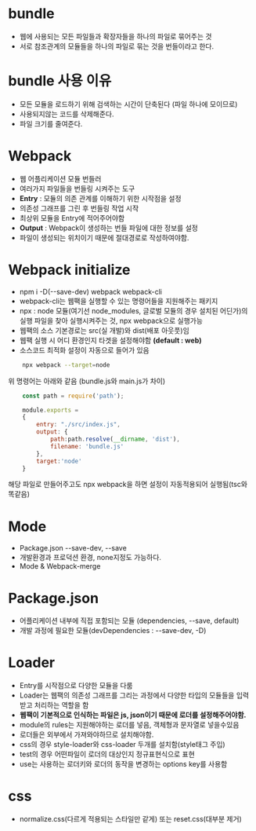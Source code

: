 # bundle
- 웹에 사용되는 모든 파일들과 확장자들을 하나의 파일로 묶어주는 것
- 서로 참조관계의 모듈들을 하나의 파일로 묶는 것을 번들이라고 한다.

# bundle 사용 이유
- 모든 모듈을 로드하기 위해 검색하는 시간이 단축된다 (파일 하나에 모이므로)
- 사용되지않는 코드를 삭제해준다.
- 파일 크기를 줄여준다.

# Webpack
- 웹 어플리케이션 모듈 번들러
- 여러가지 파일들을 번들링 시켜주는 도구
- **Entry** : 모듈의 의존 관계를 이해하기 위한 시작점을 설정
- 의존성 그래프를 그린 후 번들링 작업 시작
- 최상위 모듈을 Entry에 적어주어야함
- **Output** : Webpack이 생성하는 번들 파일에 대한 정보를 설정
- 파일이 생성되는 위치이기 때문에 절대경로로 작성하여야함.

# Webpack initialize
- npm i -D(--save-dev) webpack webpack-cli
- webpack-cli는 웹팩을 실행할 수 있는 명령어들을 지원해주는 패키지
- npx : node 모듈(여기선 node_modules, 글로벌 모듈의 경우 설치된 어딘가)의 실행 파일을 찾아 실행시켜주는 것, npx webpack으로 실행가능
- 웹팩의 소스 기본경로는 src(실 개발)와 dist(배포 아웃풋)임
- 웹팩 실행 시 어디 환경인지 타겟을 설정해야함 **(default : web)**
- 소스코드 최적화 설정이 자동으로 들어가 있음

~~~bash
    npx webpack --target=node
~~~

위 명령어는 아래와 같음 (bundle.js와 main.js가 차이)

~~~js
    const path = require('path');

    module.exports =
    {
        entry: "./src/index.js",
        output: {
            path:path.resolve(__dirname, 'dist'),
            filename: 'bundle.js'
        },
        target:'node'
    }
~~~

해당 파일로 만들어주고도 npx webpack을 하면 설정이 자동적용되어 실행됨(tsc와 똑같음)

# Mode
- Package.json --save-dev, --save
- 개발환경과 프로덕션 환경, none지정도 가능하다.
- Mode & Webpack-merge

# Package.json
- 어플리케이션 내부에 직접 포함되는 모듈 (dependencies, --save, default)
- 개발 과정에 필요한 모듈(devDependencies : --save-dev, -D)

# Loader
- Entry를 시작점으로 다양한 모듈을 다룸
- Loader는 웹팩의 의존성 그래프를 그리는 과정에서 다양한 타입의 모듈들을 입력받고 처리하는 역할을 함
- **웹팩이 기본적으로 인식하는 파일은 js, json이기 때문에 로더를 설정해주어야함.**
- module의 rules는 지원해야하는 로더를 넣음, 객체형과 문자열로 넣을수있음
- 로더들은 외부에서 가져와야하므로 설치해야함.
- css의 경우 style-loader와 css-loader 두개를 설치함(style태그 주입)
- test의 경우 어떤파일이 로더의 대상인지 정규표현식으로 표현
- use는 사용하는 로더키와 로더의 동작을 변경하는 options key를 사용함

# css
- normalize.css(다르게 적용되는 스타일만 같게) 또는 reset.css(대부분 제거)